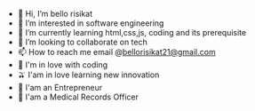 - 👋 Hi, I’m bello risikat
- 👀 I’m interested in software engineering
- 🌱 I’m currently learning html,css,js, coding and its prerequisite
- 💞️ I’m looking to collaborate on tech
- 📫 How to reach me email @bellorisikat21@gmail.com
- 💝 I'm in love with coding
- 🫒 I'am in love learning new innovation
- 🍓 I'am an Entrepreneur
- 💖 I'am a Medical Records Officer
<!---
bellorisikat/bellorisikat is a ✨ special ✨ repository because its `README.md` (this file) appears on your GitHub profile.
You can click the Preview link to take a look at your changes.
--->
